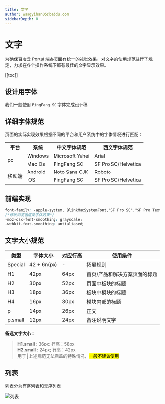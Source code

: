 ```yaml
---
title: 文字
author: wangyihan05@baidu.com
sidebarDepth: 0
---
```


# 文字

为确保百度云 Portal 端各页面有统一的视觉效果，对文字的使用规范进行了规定，力求在各个操作系统下都有最佳的文字显示效果。

[[toc]]

## 设计用字体

我们一般使用 `PingFang SC` 字体完成设计稿

## 详细字体规范


页面的实际实现效果根据不同的平台和用户系统中的字体情况进行匹配：


<table>
    <tr>
        <th>平台</th> 
        <th>系统</th> 
        <th>中文字体规范</th> 
        <th>西文字体规范</th> 
   </tr>
    <tr>
        <td rowspan="2">pc</td>    
        <td >Windows</td>  
        <td >Microsoft Yahei</td> 
        <td >Arial</td> 
    </tr>
    <tr>
        <td >Mac Os</td> 
        <td >PingFang SC</td> 
        <td >SF Pro SC/Helvetica</td>  
    </tr>
       <tr>
        <td rowspan="2">移动端</td>    
        <td >Android</td>  
        <td >Noto Sans CJK</td> 
        <td >Roboto</td> 
    </tr>
    <tr>
        <td >iOS</td> 
        <td >PingFang SC</td> 
        <td >SF Pro SC/Helvetica</td>  
    </tr>
</table>



## 前端实现



``` css
font-family: -apple-system, BlinkMacSystemFont,"SF Pro SC","SF Pro Text","Helvetica Neue",  Helvetica, "PingFang SC", Roboto, 'Arial','microsoft yahei ui',"Microsoft YaHei",SimSun, sans-serif;
/*修改浏览器渲染字体效果*/ 
-moz-osx-font-smoothing: grayscale;  
-webkit-font-smoothing: antialiased; 
``` 

## 文字大小规范

| 类型    | 字体大小  | 对应行高 |使用条件 |
| -------------|------------ | -----|-----|
| Special      | 42 + 6n(px)   | -      |拓展规则 |
| H1           | 42px       | 64px |首页/产品和解决方案页面的标题 |
| H2           | 30px       | 52px |页面中板块的标题 |
| H3           | 18px       | 36px |板块中模块的标题 |
| H4           | 16px       | 30px |模块内部的标题 |
| p            | 14px       | 26px |正文 |
| p.small      | 12px       | 24px |备注说明文字 |

**备选文字大小：**

>**H1.small** : 36px; 行高：58px<br>
**H2.small** : 24px; 行高：42px<br>
用于上述规范无法涵盖的特殊情况，<mark>一般不建议使用</mark>

## 列表

列表分为有序列表和无序列表

![列表](http://baiduyun-guideline.bj.bcebos.com/portal%2Fstyle%2Ffont%2Ful)
